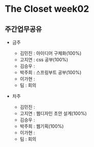 # The Closet week02
## 주간업무공유

- 금주
   - 김민진 : 아이디어 구체화(100%)
   - 고지연 : css 공부(100%)
   - 김승우 : 
   - 박주희 : 스프링부트 공부(100%)
   - 이가현 : 
   - 팀 : 회의

- 차주
  - 김민진 : 
  - 고지연 : 웹디자인 초안 설계(100%)
  - 김승우 :
  - 박주희 : 웹기획(100%)
  - 이가현 :
  - 팀 : 회의

